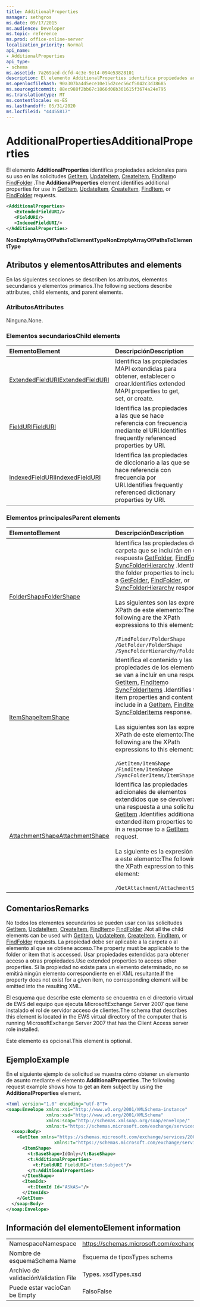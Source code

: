 ```yaml
---
title: AdditionalProperties
manager: sethgros
ms.date: 09/17/2015
ms.audience: Developer
ms.topic: reference
ms.prod: office-online-server
localization_priority: Normal
api_name:
- AdditionalProperties
api_type:
- schema
ms.assetid: 7a269aed-dcfd-4c3e-9e14-094e53828101
description: El elemento AdditionalProperties identifica propiedades adicionales para su uso en las solicitudes GetItem, UpdateItem, CreateItem, FindItem o FindFolder.
ms.openlocfilehash: 90a307ba4d5ece10e15d2cec56cf5042c3d38685
ms.sourcegitcommit: 88ec988f2bb67c1866d06b361615f3674a24e795
ms.translationtype: MT
ms.contentlocale: es-ES
ms.lasthandoff: 05/31/2020
ms.locfileid: "44455817"
---
```

# <a name="additionalproperties"></a><span data-ttu-id="06a0a-103">AdditionalProperties</span><span class="sxs-lookup"><span data-stu-id="06a0a-103">AdditionalProperties</span></span>

<span data-ttu-id="06a0a-104">El elemento **AdditionalProperties** identifica propiedades adicionales para su uso en las solicitudes [GetItem](getitem.md), [UpdateItem](updateitem.md), [CreateItem](createitem.md), [FindItem](finditem.md)o [FindFolder](findfolder.md) .</span><span class="sxs-lookup"><span data-stu-id="06a0a-104">The **AdditionalProperties** element identifies additional properties for use in [GetItem](getitem.md), [UpdateItem](updateitem.md), [CreateItem](createitem.md), [FindItem](finditem.md), or [FindFolder](findfolder.md) requests.</span></span> 
  
```xml
<AdditionalProperties>
   <ExtendedFieldURI/>
   <FieldURI/>
   <IndexedFieldURI/>
</AdditionalProperties>
```

 <span data-ttu-id="06a0a-105">**NonEmptyArrayOfPathsToElementType**</span><span class="sxs-lookup"><span data-stu-id="06a0a-105">**NonEmptyArrayOfPathsToElementType**</span></span>
## <a name="attributes-and-elements"></a><span data-ttu-id="06a0a-106">Atributos y elementos</span><span class="sxs-lookup"><span data-stu-id="06a0a-106">Attributes and elements</span></span>

<span data-ttu-id="06a0a-107">En las siguientes secciones se describen los atributos, elementos secundarios y elementos primarios.</span><span class="sxs-lookup"><span data-stu-id="06a0a-107">The following sections describe attributes, child elements, and parent elements.</span></span>
  
### <a name="attributes"></a><span data-ttu-id="06a0a-108">Atributos</span><span class="sxs-lookup"><span data-stu-id="06a0a-108">Attributes</span></span>

<span data-ttu-id="06a0a-109">Ninguna.</span><span class="sxs-lookup"><span data-stu-id="06a0a-109">None.</span></span>
  
### <a name="child-elements"></a><span data-ttu-id="06a0a-110">Elementos secundarios</span><span class="sxs-lookup"><span data-stu-id="06a0a-110">Child elements</span></span>

|<span data-ttu-id="06a0a-111">**Elemento**</span><span class="sxs-lookup"><span data-stu-id="06a0a-111">**Element**</span></span>|<span data-ttu-id="06a0a-112">**Descripción**</span><span class="sxs-lookup"><span data-stu-id="06a0a-112">**Description**</span></span>|
|:-----|:-----|
|[<span data-ttu-id="06a0a-113">ExtendedFieldURI</span><span class="sxs-lookup"><span data-stu-id="06a0a-113">ExtendedFieldURI</span></span>](extendedfielduri.md) <br/> |<span data-ttu-id="06a0a-114">Identifica las propiedades MAPI extendidas para obtener, establecer o crear.</span><span class="sxs-lookup"><span data-stu-id="06a0a-114">Identifies extended MAPI properties to get, set, or create.</span></span>  <br/> |
|[<span data-ttu-id="06a0a-115">FieldURI</span><span class="sxs-lookup"><span data-stu-id="06a0a-115">FieldURI</span></span>](fielduri.md) <br/> |<span data-ttu-id="06a0a-116">Identifica las propiedades a las que se hace referencia con frecuencia mediante el URI.</span><span class="sxs-lookup"><span data-stu-id="06a0a-116">Identifies frequently referenced properties by URI.</span></span>  <br/> |
|[<span data-ttu-id="06a0a-117">IndexedFieldURI</span><span class="sxs-lookup"><span data-stu-id="06a0a-117">IndexedFieldURI</span></span>](indexedfielduri.md) <br/> |<span data-ttu-id="06a0a-118">Identifica las propiedades de diccionario a las que se hace referencia con frecuencia por URI.</span><span class="sxs-lookup"><span data-stu-id="06a0a-118">Identifies frequently referenced dictionary properties by URI.</span></span>  <br/> |
   
### <a name="parent-elements"></a><span data-ttu-id="06a0a-119">Elementos principales</span><span class="sxs-lookup"><span data-stu-id="06a0a-119">Parent elements</span></span>

|<span data-ttu-id="06a0a-120">**Elemento**</span><span class="sxs-lookup"><span data-stu-id="06a0a-120">**Element**</span></span>|<span data-ttu-id="06a0a-121">**Descripción**</span><span class="sxs-lookup"><span data-stu-id="06a0a-121">**Description**</span></span>|
|:-----|:-----|
|[<span data-ttu-id="06a0a-122">FolderShape</span><span class="sxs-lookup"><span data-stu-id="06a0a-122">FolderShape</span></span>](foldershape.md) <br/> | <span data-ttu-id="06a0a-123">Identifica las propiedades de carpeta que se incluirán en una respuesta [GetFolder](getfolder.md), [FindFolder](findfolder.md)o [SyncFolderHierarchy](syncfolderhierarchy.md) .</span><span class="sxs-lookup"><span data-stu-id="06a0a-123">Identifies the folder properties to include in a [GetFolder](getfolder.md), [FindFolder](findfolder.md), or [SyncFolderHierarchy](syncfolderhierarchy.md) response.</span></span><br/><br/>  <span data-ttu-id="06a0a-124">Las siguientes son las expresiones XPath de este elemento:</span><span class="sxs-lookup"><span data-stu-id="06a0a-124">The following are the XPath expressions to this element:</span></span><br/><br/>  `/FindFolder/FolderShape` <br/>  `/GetFolder/FolderShape` <br/>  `/SyncFolderHierarchy/FolderShape` <br/> |
|[<span data-ttu-id="06a0a-125">ItemShape</span><span class="sxs-lookup"><span data-stu-id="06a0a-125">ItemShape</span></span>](itemshape.md) <br/> | <span data-ttu-id="06a0a-126">Identifica el contenido y las propiedades de los elementos que se van a incluir en una respuesta [GetItem](getitem.md), [FindItem](finditem.md)o [SyncFolderItems](syncfolderitems.md) .</span><span class="sxs-lookup"><span data-stu-id="06a0a-126">Identifies the item properties and content to include in a [GetItem](getitem.md), [FindItem](finditem.md), or [SyncFolderItems](syncfolderitems.md) response.</span></span><br/><br/>  <span data-ttu-id="06a0a-127">Las siguientes son las expresiones XPath de este elemento:</span><span class="sxs-lookup"><span data-stu-id="06a0a-127">The following are the XPath expressions to this element:</span></span><br/><br/>  `/GetItem/ItemShape` <br/>  `/FindItem/ItemShape` <br/>  `/SyncFolderItems/ItemShape` <br/> |
|[<span data-ttu-id="06a0a-128">AttachmentShape</span><span class="sxs-lookup"><span data-stu-id="06a0a-128">AttachmentShape</span></span>](attachmentshape.md) <br/> |<span data-ttu-id="06a0a-129">Identifica las propiedades adicionales de elementos extendidos que se devolverán en una respuesta a una solicitud [GetItem](getitem.md) .</span><span class="sxs-lookup"><span data-stu-id="06a0a-129">Identifies additional extended item properties to return in a response to a [GetItem](getitem.md) request.</span></span><br/><br/> <span data-ttu-id="06a0a-130">La siguiente es la expresión XPath a este elemento:</span><span class="sxs-lookup"><span data-stu-id="06a0a-130">The following is the XPath expression to this element:</span></span><br/><br/>  `/GetAttachment/AttachmentShape` <br/> |
   
## <a name="remarks"></a><span data-ttu-id="06a0a-131">Comentarios</span><span class="sxs-lookup"><span data-stu-id="06a0a-131">Remarks</span></span>

<span data-ttu-id="06a0a-132">No todos los elementos secundarios se pueden usar con las solicitudes [GetItem](getitem.md), [UpdateItem](updateitem.md), [CreateItem](createitem.md), [FindItem](finditem.md)o [FindFolder](findfolder.md) .</span><span class="sxs-lookup"><span data-stu-id="06a0a-132">Not all the child elements can be used with [GetItem](getitem.md), [UpdateItem](updateitem.md), [CreateItem](createitem.md), [FindItem](finditem.md), or [FindFolder](findfolder.md) requests.</span></span> <span data-ttu-id="06a0a-133">La propiedad debe ser aplicable a la carpeta o al elemento al que se obtiene acceso.</span><span class="sxs-lookup"><span data-stu-id="06a0a-133">The property must be applicable to the folder or item that is accessed.</span></span> <span data-ttu-id="06a0a-134">Usar propiedades extendidas para obtener acceso a otras propiedades.</span><span class="sxs-lookup"><span data-stu-id="06a0a-134">Use extended properties to access other properties.</span></span> <span data-ttu-id="06a0a-135">Si la propiedad no existe para un elemento determinado, no se emitirá ningún elemento correspondiente en el XML resultante.</span><span class="sxs-lookup"><span data-stu-id="06a0a-135">If the property does not exist for a given item, no corresponding element will be emitted into the resulting XML.</span></span> 
  
<span data-ttu-id="06a0a-136">El esquema que describe este elemento se encuentra en el directorio virtual de EWS del equipo que ejecuta MicrosoftExchange Server 2007 que tiene instalado el rol de servidor acceso de clientes.</span><span class="sxs-lookup"><span data-stu-id="06a0a-136">The schema that describes this element is located in the EWS virtual directory of the computer that is running MicrosoftExchange Server 2007 that has the Client Access server role installed.</span></span> 
  
<span data-ttu-id="06a0a-137">Este elemento es opcional.</span><span class="sxs-lookup"><span data-stu-id="06a0a-137">This element is optional.</span></span>
  
## <a name="example"></a><span data-ttu-id="06a0a-138">Ejemplo</span><span class="sxs-lookup"><span data-stu-id="06a0a-138">Example</span></span>

<span data-ttu-id="06a0a-139">En el siguiente ejemplo de solicitud se muestra cómo obtener un elemento de asunto mediante el elemento **AdditionalProperties** .</span><span class="sxs-lookup"><span data-stu-id="06a0a-139">The following request example shows how to get an item subject by using the **AdditionalProperties** element.</span></span> 
  
```XML
<?xml version="1.0" encoding="utf-8"?>
<soap:Envelope xmlns:xsi="http://www.w3.org/2001/XMLSchema-instance"
               xmlns:xsd="http://www.w3.org/2001/XMLSchema"
               xmlns:soap="http://schemas.xmlsoap.org/soap/envelope/"
               xmlns:t="https://schemas.microsoft.com/exchange/services/2006/types">
  <soap:Body>
    <GetItem xmlns="https://schemas.microsoft.com/exchange/services/2006/messages" 
                  xmlns:t="https://schemas.microsoft.com/exchange/services/2006/types">
      <ItemShape>
        <t:BaseShape>IdOnly</t:BaseShape>
        <t:AdditionalProperties>
          <t:FieldURI FieldURI="item:Subject"/>
        </t:AdditionalProperties>
      </ItemShape>
      <ItemIds>
        <t:ItemId Id="ASkAS="/>
      </ItemIds>
    </GetItem>
  </soap:Body>
</soap:Envelope>
```

## <a name="element-information"></a><span data-ttu-id="06a0a-140">Información del elemento</span><span class="sxs-lookup"><span data-stu-id="06a0a-140">Element information</span></span>

|||
|:-----|:-----|
|<span data-ttu-id="06a0a-141">Namespace</span><span class="sxs-lookup"><span data-stu-id="06a0a-141">Namespace</span></span>  <br/> |https://schemas.microsoft.com/exchange/services/2006/types  <br/> |
|<span data-ttu-id="06a0a-142">Nombre de esquema</span><span class="sxs-lookup"><span data-stu-id="06a0a-142">Schema Name</span></span>  <br/> |<span data-ttu-id="06a0a-143">Esquema de tipos</span><span class="sxs-lookup"><span data-stu-id="06a0a-143">Types schema</span></span>  <br/> |
|<span data-ttu-id="06a0a-144">Archivo de validación</span><span class="sxs-lookup"><span data-stu-id="06a0a-144">Validation File</span></span>  <br/> |<span data-ttu-id="06a0a-145">Types. xsd</span><span class="sxs-lookup"><span data-stu-id="06a0a-145">Types.xsd</span></span>  <br/> |
|<span data-ttu-id="06a0a-146">Puede estar vacío</span><span class="sxs-lookup"><span data-stu-id="06a0a-146">Can be Empty</span></span>  <br/> |<span data-ttu-id="06a0a-147">Falso</span><span class="sxs-lookup"><span data-stu-id="06a0a-147">False</span></span>  <br/> |
   

